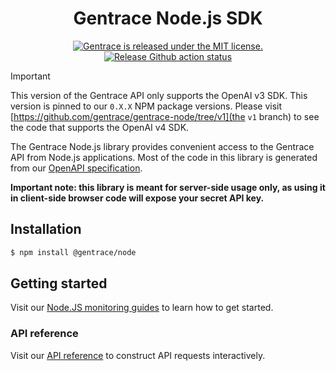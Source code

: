 
<!-- TEXT_SECTION:header:START -->
<h1 align="center">
Gentrace Node.js SDK
</h1>
<p align="center">
  <a href="https://github.com/gentrace/gentrace-node/blob/master/LICENSE">
    <img src="https://img.shields.io/badge/license-MIT-blue.svg" alt="Gentrace is released under the MIT license." />
  </a>
  <a href="https://github.com/gentrace/gentrace-node/actions/workflows/release-please.yaml">
    <img src="https://github.com/gentrace/gentrace-node/actions/workflows/release-please.yaml/badge.svg" alt="Release Github action status" />
  </a>
</p>
<!-- TEXT_SECTION:header:END -->

> [!IMPORTANT]
> This version of the Gentrace API only supports the OpenAI v3 SDK. This version is pinned to our `0.X.X` NPM package versions. Please visit [https://github.com/gentrace/gentrace-node/tree/v1](the `v1` branch) to see the code that supports the OpenAI v4 SDK.

The Gentrace Node.js library provides convenient access to the Gentrace API from Node.js applications. Most of the code in this library is generated from our [OpenAPI specification](https://github.com/gentrace/gentrace-openapi).

**Important note: this library is meant for server-side usage only, as using it in client-side browser code will expose your secret API key.**

## Installation

```bash
$ npm install @gentrace/node
```

## Getting started

Visit our [Node.JS monitoring guides](https://docs.gentrace.ai/docs/typescript-nodejs-sdk) to learn how to get started.

### API reference 

Visit our [API reference](https://docs.gentrace.ai/reference/post_pipeline-run) to construct API requests interactively.

